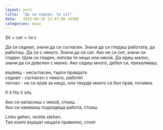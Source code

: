 ```yaml
---
layout: post
title:  "Да си седнал, to sit"
date:   2025-06-26 12:47:00 +0300
categories: main
---
```

Sit = сит = ти с

Да си седнал, значи да си съгласен. 
Значи да си гледаш работата, да работиш. 
Да си с някого. Значи да си сит. Ако не си сит, значи си гладен. 
Щом си гладен, липсва ти нещо или някой. Да ядеш малко, значи да си доволен с малко. 
Ако седиш много, дебел си, прекаляваш.

вървящ - несъгласен, търси правдата  
седнал - съгласен с някого, работят  
легнал - не си прав за нещо, или твърде много си бил прав, почивка

If it fits it sits.

Ако се напаснеш с някой, стоиш.  
Ако си намериш подходяща работа, стоиш.

Links gehen, rechts stehen.  
Тия които вършат нещата правилно, стоят.
